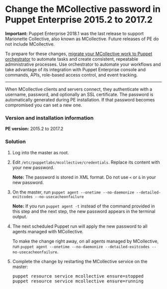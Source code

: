 # Change the MCollective password in Puppet Enterprise 2015.2 to 2017.2
<p><strong>Important:</strong> Puppet Enterprise 2018.1 was the last release to support Marionette Collective, also known as MCollective. Future releases of PE do not include MCollective. </p>
<p>To prepare for these changes, <a title="Migrate MCollective" href="https://github.com/puppetlabs/docs-archive/blob/main/pe/2018.1/migrating_from_mcollective_to_orchestrator.md">migrate your MCollective work to Puppet orchestrator</a> to automate tasks and create consistent, repeatable administrative processes. Use orchestrator to automate your workflows and take advantage of its integration with Puppet Enterprise console and commands, APIs, role-based access control, and event tracking.</p>
<hr>
<p>When MCollective clients and servers connect, they authenticate with a username, password, and optionally an SSL certificate. The password is automatically generated during PE installation. If that password becomes compromised you can set a new one.</p>
<h3 id="version-and-installation-information">Version and installation information</h3>
<p><strong>PE version:</strong> 2015.2 to 2017.2</p>
<h3 id="solution">Solution</h3>
<ol style="list-style-type: decimal;">
<li>
<p>Log into the master as root.</p>
</li>
<li>
<p>Edit <code>/etc/puppetlabs/mcollective/credentials</code>. Replace its content with your new password.</p>
<p><strong>Note:</strong> The password is stored in XML format. Do not use <code>&lt;</code> or <code>&amp;</code> in your new password.</p>
</li>
<li>
<p>On the master, run <code>puppet agent --onetime --no-daemonize --detailed-exitcodes --no-usecacheonfailure</code></p>
<p><strong>Note:</strong> If you run <code>puppet agent -t</code> instead of the command provided in this step and the next step, the new password appears in the terminal output.</p>
</li>
<li>
<p>The next scheduled Puppet run will apply the new password to all agents managed with MCollective.</p>
<p>To make the change right away, on all agents managed by MCollective, run <code>puppet agent --onetime --no-daemonize --detailed-exitcodes --no-usecacheonfailure</code>.</p>
</li>
<li>
<p>Complete the change by restarting the MCollective service on the master:</p>
<pre>puppet resource service mcollective ensure=stopped
puppet resource service mcollective ensure=running</pre>
</li>
</ol>
